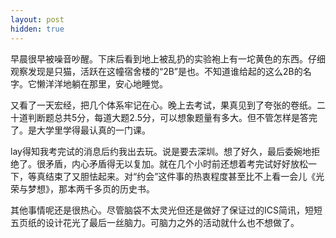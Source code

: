 ```yaml
---
layout: post
hidden: true
---
```

早晨很早被噪音吵醒。下床后看到地上被乱扔的实验袍上有一坨黄色的东西。仔细观察发现是只猫，活跃在这幢宿舍楼的“2B”是也。不知道谁给起的这么2B的名字。它懒洋洋地躺在那里，安心地睡觉。

又看了一天宏经，把几个体系牢记在心。晚上去考试，果真见到了夸张的卷纸。二十道判断题总共5分，每道大题2.5分，可以想象题量有多大。但不管怎样是答完了。是大学里学得最认真的一门课。

lay得知我考完试的消息后约我出去玩。说是要去深圳。想了好久，最后委婉地拒绝了。很矛盾，内心矛盾得无以复加。就在几个小时前还想着考完试好好放松一下，等真结束了又胆怯起来。对“约会”这件事的热衷程度甚至比不上看一会儿《光荣与梦想》，那本两千多页的历史书。

其他事情呢还是很热心。尽管脑袋不太灵光但还是做好了保证过的ICS简讯，短短五页纸的设计花光了最后一丝脑力。可脑力之外的活动就什么也不想做了。